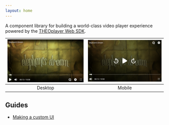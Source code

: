 ```yaml
---
layout: home
---
```


A component library for building a world-class video player experience powered by
the [THEOplayer Web SDK](https://www.theoplayer.com/product/theoplayer).

| ![Screenshot on desktop](./assets/screenshot-desktop.png) | ![Screenshot on mobile](./assets/screenshot-mobile.png) |
| :-------------------------------------------------------: | :-----------------------------------------------------: |
|                          Desktop                          |                         Mobile                          |

## Guides

-   [Making a custom UI](./custom-ui.md)
